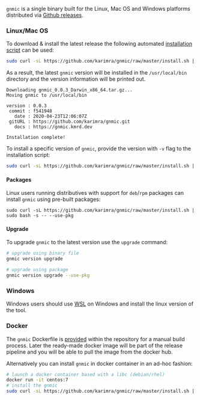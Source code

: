 `gnmic` is a single binary built for the Linux, Mac OS and Windows platforms distributed via [Github releases](https://github.com/karimra/gnmic/releases).

### Linux/Mac OS
To download & install the latest release the following automated [installation script](https://github.com/karimra/gnmic/blob/master/install.sh) can be used:

```bash
sudo curl -sL https://github.com/karimra/gnmic/raw/master/install.sh | sudo bash
```

As a result, the latest `gnmic` version will be installed in the `/usr/local/bin` directory and the version information will be printed out.
```text
Downloading gnmic_0.0.3_Darwin_x86_64.tar.gz...
Moving gnmic to /usr/local/bin

version : 0.0.3
 commit : f541948
   date : 2020-04-23T12:06:07Z
 gitURL : https://github.com/karimra/gnmic.git
   docs : https://gnmic.kmrd.dev

Installation complete!
```

To install a specific version of `gnmic`, provide the version with `-v` flag to the installation script:
```bash
sudo curl -sL https://github.com/karimra/gnmic/raw/master/install.sh | sudo bash -s -- -v 0.5.0
```

#### Packages
Linux users running distributives with support for `deb`/`rpm` packages can install `gnmic` using pre-built packages:

```
sudo curl -sL https://github.com/karimra/gnmic/raw/master/install.sh | sudo bash -s -- --use-pkg
```

#### Upgrade

To upgrade `gnmic` to the latest version use the `upgrade` command:
```bash
# upgrade using binary file
gnmic version upgrade

# upgrade using package
gnmic version upgrade --use-pkg
```

### Windows
Windows users should use [WSL](https://en.wikipedia.org/wiki/Windows_Subsystem_for_Linux) on Windows and install the linux version of the tool.

### Docker
The `gnmic` Dockerfile is [provided](https://github.com/karimra/gnmic/blob/master/Dockerfile) within the repository for a manual build process. Later the ready-made docker image will be part of the release pipeline and you will be able to pull the image from the docker hub.

Alternatively you can install `gnmic` in docker container in an ad-hoc fashion:

```bash
# launch a docker container based with a libc (debian/rhel)
docker run -it centos:7
# install the gnmic
sudo curl -sL https://github.com/karimra/gnmic/raw/master/install.sh | sudo bash
```